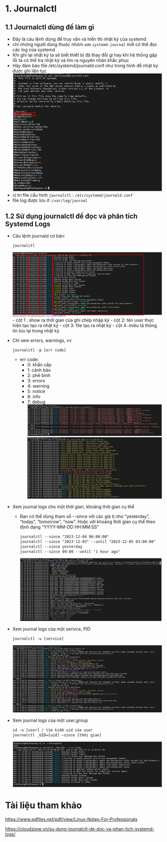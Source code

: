 # 1. Journalctl
## 1.1 Journalctl dùng để làm gì
- Đây là câu lệnh dùng để truy vấn  và hiển thì nhật ký của systemd
- chỉ những người dùng thuộc nhóm `adm` `systemd-journal` mới có thể đọc các log của systemd
- Khi ghi lại nhật ký ta sẽ biết thiết bị đã thay đổi gì hay khi hệ thống gặp lỗi ta có thể tra nhật ký và tìm ra nguyên nhân khắc phục
- Hãy đảm bảo file /etc/systemd/journald.conf như trong hình để nhật ký được ghi liên tục
    ![Alt](/thuctap/anh/Screenshot_519.png)
- vị trí file cấu hình `journalctl` : `/etc/systemd/journald.conf`
- file log được lưu ở :`/var/log/journal`

## 1.2 Sử dụng journalctl để đọc và phân tích Systemd Logs
- Câu lệnh journald cơ bản:
    ```
    journalctl
    ```
    ![Alt](/thuctap/anh/Screenshot_526.png)
      - cột 1 : show ra thời gian của ghi chép nhập ký
      - cột 2: tên user thực hiện tạo tạo ra nhật ký
      - cột 3: file tạo ra nhật ký
      - cột 4: miêu tả thông tin lưu lại trong nhật ký


- Chỉ xem errors, warnings, vv

    ```
    journalctl -p [err code]
    ```
    - err code:
      - 0: khẩn cấp
      - 1: cảnh báo
      - 2: phê bình
      - 3: errors
      - 4: warning
      - 5: notice
      - 6: info
      - 7: debug
    ![Alt](/thuctap/anh/Screenshot_521.png)
    ![Alt](/thuctap/anh/Screenshot_522.png)

- Xem journal logs cho một thời gian, khoảng thời gian cụ thể
  - Bạn có thể dùng tham số --since với các giá tị như “yesterday”, “today”, “tomorrow”, “now”. Hoặc với khoảng thời gian cụ thể theo định dạng “YYYY-MM-DD HH:MM:SS”
    ```
    journalctl --since "2023-12-04 06:00:00"
    journalctl --since "2023-12-03" --until "2023-12-05 03:00:00"
    journalctl --since yesterday
    journalctl --since 09:00 --until "1 hour ago"
    ```
    ![Alt](/thuctap/anh/Screenshot_523.png)

- Xem journal logs của một serivce, PID
    ```
    journalctl -u [service]
    ```
    ![Alt](/thuctap/anh/Screenshot_524.png)

- Xem journal logs của một user,group

    ```
    id -u [user] / tìm kiếm uid của user
    journalctl _UID=[uid] –since [thời gian]
    ```
    ![Alt](/thuctap/anh/Screenshot_525.png)


# Tài liệu tham khảo

https://www.pdfiles.net/pdf/view/Linux-Notes-For-Professionals

https://cloudzone.vn/su-dung-journalctl-de-doc-va-phan-tich-systemd-logs/
